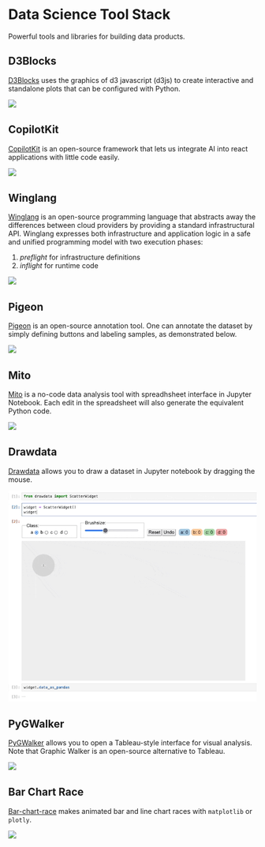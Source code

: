 # Data Science Tool Stack

Powerful tools and libraries for building data products.

## D3Blocks

[D3Blocks](https://d3blocks.github.io/d3blocks/pages/html/index.html) uses the graphics of d3 javascript (d3js) to create interactive and standalone plots that can be configured with Python. 

![](https://d3-graph-gallery.com/img/graph/interactivity_brushTrigger.gif)

## CopilotKit

[CopilotKit](https://github.com/CopilotKit/CopilotKit) is an open-source framework that lets us integrate AI into react applications with little code easily.

![](https://github.com/Physicist91/genai-quick/assets/4892798/1335cf8b-4bf5-498a-bb68-7151b5d994c4)

## Winglang

[Winglang](https://github.com/winglang/wing) is an open-source programming language that abstracts away the differences between cloud providers by providing a standard infrastructural API. Winglang expresses both infrastructure and application logic in a safe and unified programming model with two execution phases:
1. *preflight* for infrastructure definitions
2. *inflight* for runtime code

![](https://github.com/winglang/wing/raw/main/apps/wing/logo/demo.gif)

## Pigeon

[Pigeon](https://github.com/agermanidis/pigeon) is an open-source annotation tool. One can annotate the dataset by simply defining buttons and labeling samples, as demonstrated below.

![](http://i.imgur.com/00ry4Li.gif)

## Mito

[Mito](https://docs.trymito.io/getting-started/installing-mito) is a no-code data analysis tool with spreadhsheet interface in Jupyter Notebook. Each edit in the spreadsheet will also generate the equivalent Python code.

![](https://miro.medium.com/v2/resize:fit:1400/format:webp/1*qcUZuf0OdTGq_j_o4lbbUA.gif)

## Drawdata

[Drawdata](https://github.com/koaning/drawdata) allows you to draw a dataset in Jupyter notebook by dragging the mouse.

![](https://github.com/koaning/drawdata/raw/main/imgs/widget.gif)

## PyGWalker

[PyGWalker](https://github.com/Kanaries/pygwalker) allows you to open a Tableau-style interface for visual analysis. Note that Graphic Walker is an open-source alternative to Tableau.

![](https://camo.githubusercontent.com/4afc01853eeb3b8343f652a9444c349278b0894e3191b7642ba5e6fe6cac219e/68747470733a2f2f646f63732d75732e6f73732d75732d776573742d312e616c6979756e63732e636f6d2f696d672f70796777616c6b65722f74726176656c2d616e692d312d6c696768742e676966)


## Bar Chart Race

[Bar-chart-race](https://github.com/dexplo/bar_chart_race) makes animated bar and line chart races with `matplotlib` or `plotly`.

![](https://pypi-camo.freetls.fastly.net/1fe7520b332b559281024ffd4c24417a32f290e5/68747470733a2f2f7261772e67697468756275736572636f6e74656e742e636f6d2f646578706c6f2f6261725f63686172745f726163652f6d61737465722f646f63732f696d616765732f636f76696431395f686f72697a2e676966)

